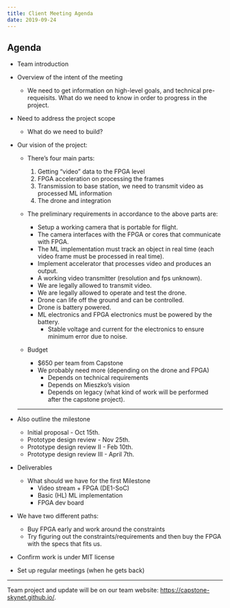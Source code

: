 ```yaml
---
title: Client Meeting Agenda
date: 2019-09-24
---
```


## Agenda

- Team introduction

- Overview of the intent of the meeting

  - We need to get information on high-level goals, and technical pre-requeisits. What do we need to know in order to progress in the project.  

- Need to address the project scope

  - What do we need to build?

- Our vision of the project:

  - There’s four main parts:

    1. Getting “video” data to the FPGA level
    2. FPGA acceleration on processing the frames
    3. Transmission to base station, we need to transmit video as processed ML information
    4. The drone and integration
  - The preliminary requirements in accordance to the above parts are:

    - Setup a working camera that is portable for flight.
    - The camera interfaces with the FPGA or cores that communicate with FPGA.
    - The ML implementation must track an object in real time (each video frame must be processed in real time).
    - Implement accelerator that processes video and produces an output.
    - A working video transmitter (resolution and fps unknown).
    - We are legally allowed to transmit video.
    - We are legally allowed to operate and test the drone.
    - Drone can life off the ground and can be controlled.
    - Drone is battery powered.
    - ML electronics and FPGA electronics must be powered by the battery.
      - Stable voltage and current for the electronics to ensure minimum error due to noise.
  - Budget
    - $650 per team from Capstone
    - We probably need more (depending on the drone and FPGA)
      - Depends on technical requirements
      - Depends on Mieszko’s vision
      - Depends on legacy (what kind of work will be performed after the capstone project).
  
  ---
  
- Also outline the milestone

  - Initial proposal - Oct 15th.
  - Prototype design review - Nov 25th.
  - Prototype design review II - Feb 10th.
  - Prototype design review III - April 7th.

- Deliverables

  - What should we have for the first Milestone
    - Video stream + FPGA (DE1-SoC)
    - Basic (HL) ML implementation
    - FPGA dev board

- We have two different paths:

  - Buy FPGA early and work around the constraints
  - Try figuring out the constraints/requirements and then buy the FPGA with the specs that fits us.

- Confirm work is under MIT license
- Set up regular meetings (when he gets back)

---

Team project and update will be on our team website: https://capstone-skynet.github.io/.


